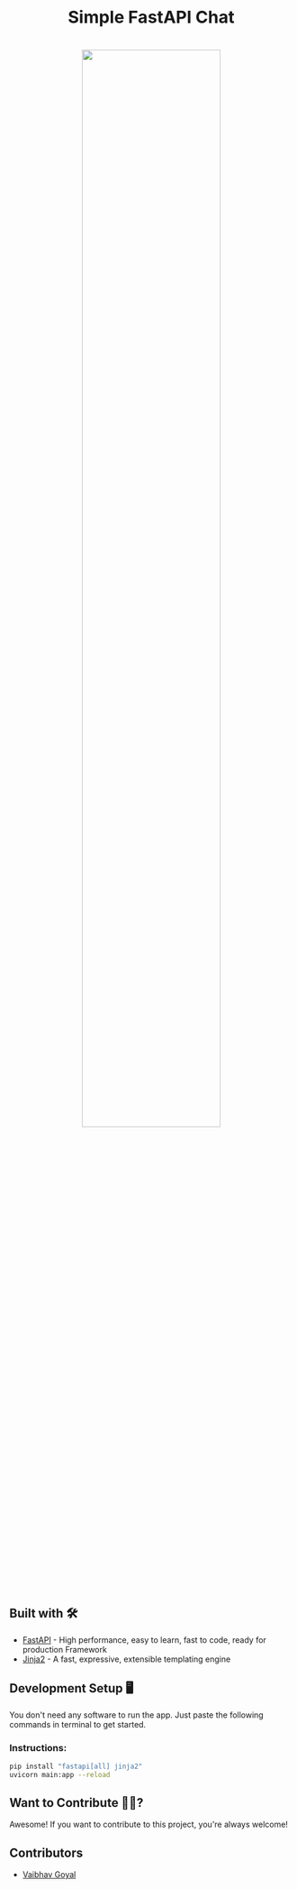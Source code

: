 <h2 style="font-size: 30px; text-align: center;">Simple FastAPI Chat</h2>
<p align="center" style="margin-top: 40px;">
  <img src="art/SimpleFastApiChat.gif" width="70%" />
</p>

## Built with 🛠
- [FastAPI](https://fastapi.tiangolo.com/) - High performance, easy to learn, fast to code, ready for production Framework
- [Jinja2](https://jinja.palletsprojects.com/) - A fast, expressive, extensible templating engine

## Development Setup 🖥

You don't need any software to run the app. Just paste the following commands in terminal to get started.

### Instructions:
```sh
pip install "fastapi[all] jinja2"
uvicorn main:app --reload
```


## Want to Contribute 🙋‍♂️?

Awesome! If you want to contribute to this project, you're always welcome! 

## Contributors

- [Vaibhav Goyal](https://github.com/vaibhavgoyal09)